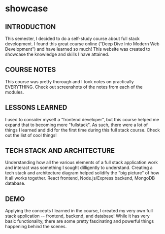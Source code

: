 # showcase

INTRODUCTION
---------------
This semester, I decided to do a self-study course about full stack development. I found this great course online ("Deep Dive Into Modern Web Development") and have learned so much! This website was created to showcase the knowledge and skills I have attained.



COURSE NOTES
---------------
This course was pretty thorough and I took notes on practically EVERYTHING. Check out screenshots of the notes from each of the modules.



LESSONS LEARNED
---------------
I used to consider myself a "frontend developer", but this course helped me expand that to becoming more "fullstack". As such, there were a lot of things I learned and did for the first time during this full stack course. Check out the list of cool things!



TECH STACK AND ARCHITECTURE
---------------
Understanding how all the various elements of a full stack application work and interact was something I sought dilligently to understand. Creating a tech stack and architecture diagram helped solidify the "big picture" of how it all works together. React frontend, Node.js/Express backend, MongoDB database.



DEMO
---------------
Applying the concepts I learned in the course, I created my very own full stack application -- frontend, backend, and database! While it has very basic functionality, there are some pretty fascinating and powerful things happening behind the scenes.
